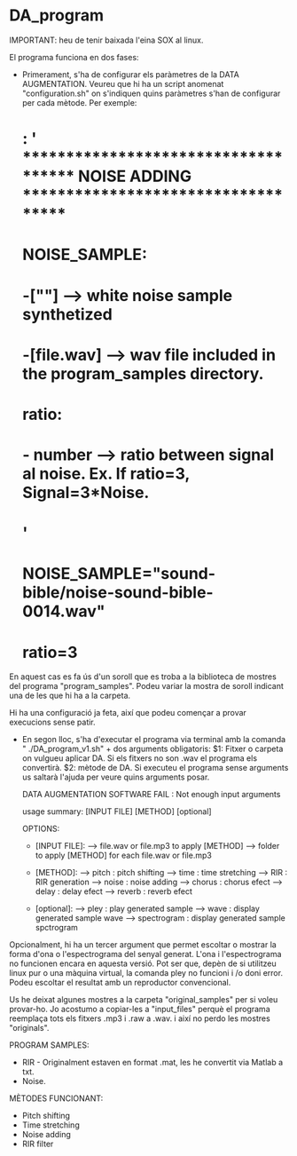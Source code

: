 # DA_program

IMPORTANT: heu de tenir baixada l'eina SOX al linux.

El programa funciona en dos fases:
- Primerament, s'ha de configurar els paràmetres de la DATA AUGMENTATION. Veureu que hi ha un script anomenat "configuration.sh" on s'indiquen quins paràmetres s'han de configurar per cada mètode. Per exemple:


    #    : ' ************************************ NOISE ADDING  *********************************** 
    #    NOISE_SAMPLE:
    #        -[""]        --> white noise sample synthetized
    #        -[file.wav] --> wav file included in the program_samples directory.
    #    ratio:
    #        - number    --> ratio between signal al noise. Ex. If ratio=3, Signal=3*Noise.
    #   '
    # NOISE_SAMPLE="sound-bible/noise-sound-bible-0014.wav"
    # ratio=3

En aquest cas es fa ús d'un soroll que es troba a la biblioteca de mostres del programa "program_samples".  Podeu variar la mostra de soroll indicant una de les que hi ha a la carpeta.

Hi ha una configuració ja feta, així que podeu començar a provar execucions sense patir.

- En segon lloc, s'ha d'executar el programa via terminal amb la comanda " ./DA_program_v1.sh" + dos arguments obligatoris:
$1: Fitxer o carpeta on vulgueu aplicar DA. Si els fitxers no son .wav el programa els convertirà.
$2: mètode de DA. 
Si executeu el programa sense arguments us saltarà l'ajuda per veure quins arguments posar.


    DATA AUGMENTATION SOFTWARE FAIL : Not enough input arguments

    usage summary: [INPUT FILE] [METHOD] [optional]

    OPTIONS:

    - [INPUT FILE]: --> file.wav or file.mp3 to apply [METHOD]
                    --> folder to apply [METHOD] for each file.wav or file.mp3

    - [METHOD]:     --> pitch  : pitch shifting
                    --> time   : time stretching
                    --> RIR   : RIR generation
                    --> noise  : noise adding
                    --> chorus : chorus efect
                    --> delay  : delay efect
                    --> reverb : reverb efect


    - [optional]:   --> pley            : play generated sample
                    --> wave            : display generated sample wave
                    --> spectrogram     : display generated sample spctrogram


Opcionalment, hi ha un tercer argument que permet escoltar o mostrar la forma d'ona o l'espectrograma del senyal generat. L'ona i l'espectrograma no funcionen encara en aquesta versió. Pot ser que, depèn de si utilitzeu linux pur o una màquina virtual, la comanda pley no funcioni i /o doni error. Podeu escoltar el resultat amb un reproductor convencional.

Us he deixat algunes mostres a la carpeta "original_samples" per si voleu provar-ho. Jo acostumo a copiar-les a "input_files" perquè el programa reemplaça tots els fitxers .mp3 i .raw a .wav. i així no perdo les mostres "originals".


PROGRAM SAMPLES:
- RIR - Originalment estaven en format .mat, les he convertit via Matlab a txt.
- Noise.

MÈTODES FUNCIONANT:
- Pitch shifting
- Time stretching
- Noise adding
- RIR filter
